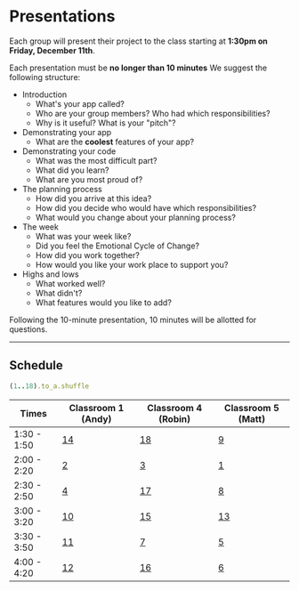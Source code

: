 # Presentations

Each group will present their project to the class starting at **1:30pm on Friday, December 11th**.

Each presentation must be **no longer than 10 minutes** We suggest the following structure:

- Introduction
  - What's your app called?
  - Who are your group members? Who had which responsibilities?
  - Why is it useful? What is your "pitch"?
- Demonstrating your app
  - What are the **coolest** features of your app?
- Demonstrating your code
  - What was the most difficult part?
  - What did you learn?
  - What are you most proud of?
- The planning process
  - How did you arrive at this idea?
  - How did you decide who would have which responsibilities?
  - What would you change about your planning process?
- The week
  - What was your week like?  
  - Did you feel the Emotional Cycle of Change?
  - How did you work together?
  - How would you like your work place to support you?
- Highs and lows
  - What worked well?
  - What didn't?
  - What features would you like to add?

Following the 10-minute presentation, 10 minutes will be allotted for questions.

---

## Schedule

```ruby
(1..18).to_a.shuffle
```

| Times | Classroom 1 (Andy) | Classroom 4 (Robin) | Classroom 5 (Matt) |
|---|---|---|---|
| 1:30 - 1:50 | [14](https://github.com/ga-dc/project3/blob/master/groups.md#group-14) | [18](https://github.com/ga-dc/project3/blob/master/groups.md#group-18) | [9](https://github.com/ga-dc/project3/blob/master/groups.md#group-9)  |
| 2:00 - 2:20 | [2](https://github.com/ga-dc/project3/blob/master/groups.md#group-2)   | [3](https://github.com/ga-dc/project3/blob/master/groups.md#group-3)  | [1](https://github.com/ga-dc/project3/blob/master/groups.md#group-1)  |
| 2:30 - 2:50 | [4](https://github.com/ga-dc/project3/blob/master/groups.md#group-4)   | [17](https://github.com/ga-dc/project3/blob/master/groups.md#group-17) | [8](https://github.com/ga-dc/project3/blob/master/groups.md#group-8)  |
| 3:00 - 3:20 | [10](https://github.com/ga-dc/project3/blob/master/groups.md#group-10) | [15](https://github.com/ga-dc/project3/blob/master/groups.md#group-15) | [13](https://github.com/ga-dc/project3/blob/master/groups.md#group-13) |
| 3:30 - 3:50 | [11](https://github.com/ga-dc/project3/blob/master/groups.md#group-11) | [7](https://github.com/ga-dc/project3/blob/master/groups.md#group-7)  | [5](https://github.com/ga-dc/project3/blob/master/groups.md#group-5)  |
| 4:00 - 4:20 | [12](https://github.com/ga-dc/project3/blob/master/groups.md#group-12) | [16](https://github.com/ga-dc/project3/blob/master/groups.md#group-16) | [6](https://github.com/ga-dc/project3/blob/master/groups.md#group-6)  |
